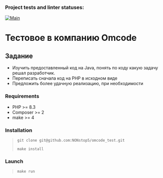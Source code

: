 ### Project tests and linter statuses:
[![Main](https://github.com/NONstop5/omcode_test/actions/workflows/main.yml/badge.svg)](https://github.com/NONstop5/omcode_test/actions)

# Тестовое в компанию Omcode

## Задание
- Изучить предоставленный код на Java, понять по коду какую задачу решал разработчик.
- Переписать сначала код на PHP в исходном виде
- Предложить более удачную реализацию, при необходимости

### Requirements
- PHP >= 8.3
- Composer >= 2
- make >= 4

### Installation
> `git clone git@github.com:NONstop5/omcode_test.git`
>
> `make install`

### Launch
> `make run`

